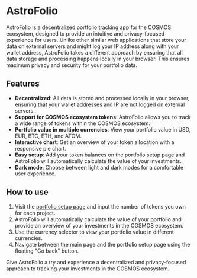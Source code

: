 # AstroFolio

AstroFolio is a decentralized portfolio tracking app for the COSMOS ecosystem, designed to provide an intuitive and privacy-focused experience for users. Unlike other similar web applications that store your data on external servers and might log your IP address along with your wallet address, AstroFolio takes a different approach by ensuring that all data storage and processing happens locally in your browser. This ensures maximum privacy and security for your portfolio data.

## Features

- **Decentralized**: All data is stored and processed locally in your browser, ensuring that your wallet addresses and IP are not logged on external servers.
- **Support for COSMOS ecosystem tokens**: AstroFolio allows you to track a wide range of tokens within the COSMOS ecosystem.
- **Portfolio value in multiple currencies**: View your portfolio value in USD, EUR, BTC, ETH, and ATOM.
- **Interactive chart**: Get an overview of your token allocation with a responsive pie chart.
- **Easy setup**: Add your token balances on the portfolio setup page and AstroFolio will automatically calculate the value of your investments.
- **Dark mode**: Choose between light and dark modes for a comfortable user experience.

## How to use

1. Visit the [portfolio setup page](input.html) and input the number of tokens you own for each project.
2. AstroFolio will automatically calculate the value of your portfolio and provide an overview of your investments in the COSMOS ecosystem.
3. Use the currency selector to view your portfolio value in different currencies.
4. Navigate between the main page and the portfolio setup page using the floating "Go back" button.

Give AstroFolio a try and experience a decentralized and privacy-focused approach to tracking your investments in the COSMOS ecosystem.
